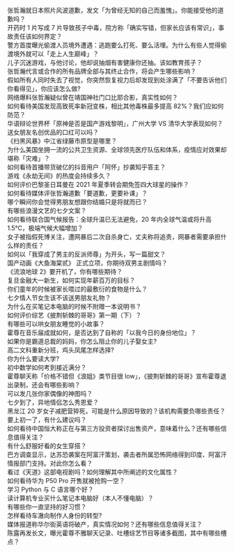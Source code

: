 张哲瀚就日本照片风波道歉，发文「为曾经无知的自己而羞愧」。你能接受他的道歉吗？  
开药时 1 片写成 7 片导致孩子中毒，院方称「确实写错，但家长应该有常识」，事故责任该如何界定？  
警方首度曝光偷渡人员境外遭遇：逃跑要么打死、要么活埋。为什么有些人觉得偷渡境外就可以「走上人生巅峰」？  
儿子沉迷游戏，与他讨论，他却说抽烟有害健康你还抽。该如教育孩子？  
张哲瀚代言或合作的所有品牌全部与其终止合作，将会产生哪些影响？  
假如所有人同时失去了视觉，你突然恢复视力后却发现到处涂满了「不要告诉他们你看得见」，你应该怎么做?  
网络爆料张哲瀚疑似曾在靖国神社门口比耶合影，真实性如何？  
如何看待美国发现高致死率新冠变株，相比其他毒株最多提高 82%？我们应如何防范？  
华语辩论世界杯「原神是否是国产游戏黎明」，广州大学 VS 清华大学表现如何？  
送女朋友名创优品的口红可以吗？  
《扫黑风暴》中江省绿藤市原型是哪里？  
为什么美国坐拥一流的公共卫生资源、全球领先医疗队伍和体系，疫情应对效果却堪称「灾难」？  
如何看待首播带货破亿的抖音用户「阿怀」抄袭知乎答主？  
游戏《永劫无间》的热度会持续多久？  
如何评价巴黎圣日耳曼在 2021 年夏季转会期免签四大球星的操作？  
如何看待媒体评张哲瀚道歉「要道歉，更要补课」？  
哪个瞬间你会觉得男朋友想跟你结婚只是将就而已？  
有哪些浪漫文艺的七夕文案？  
如何看待联合国气候报告：全球升温已无法避免，20 年内全球气温或将升高 1.5℃，极端气候大幅增加？  
女子被指假死博关注，遭网暴后二次自杀身亡，丈夫称将追责，网暴者需要承担什么样的责任？  
如何以「我穿成了男主的反派师尊」为开头，写一篇甜文？  
国产动画《大鱼海棠贰》 正式立项，你期待双男主剧情吗？  
《流浪地球 2》要开机了，你有哪些期待？  
复旦金融大一新生，如何实现年薪百万的目标？  
你们童年的时候被家长喂过的最敷衍的食物是什么？  
七夕情人节女生该不该送男朋友礼物？  
为什么在买笔记本电脑的时候不附赠一本说明书？  
如何评价综艺《披荆斩棘的哥哥》第一期（下）？  
有哪些可以哄女朋友睡觉的小故事？  
霍尊在音乐届成就如何，是否达到了自称的「以我今日的身份地位」？  
如果你是霸道总裁的妈妈，你怎么阻止你的儿子娶女主?  
高二文科重新分班，鸡头凤尾怎样选择?  
你为什么要读大学?  
初中数学如何考到接近满分？  
霍尊聊天称「价格不错但《浪姐》类节目很 low」，《披荆斩棘的哥哥》宣布霍尊退出录制，还会有哪些影响？  
可以发几张你家偶像的神图吗？  
七夕到了，异地情侣怎么秀恩爱？  
黑龙江 20 岁女子减肥营猝死，可能是什么原因导致的？该机构需要负哪些责任？  
要上初一了，有什么建议吗？  
如何看待中国恒大称正在与第三方投资者探讨出售资产，意味着什么？还有哪些信息值得关注？  
有什么舒服好看的女生穿搭？  
巴方调查显示，达苏恐袭案在阿富汗策划，袭击者所属恐怖网络得到印度、阿富汗情报部门支持。对此你怎么看？  
看过《天道》这部电视剧吗？如何理解其中所阐述的文化属性？  
如何看待华为 P50 Pro 开售就被抢购一空？  
学习 Python 与 C 语言哪个好？  
读计算机专业买什么笔记本电脑好（本人不懂电脑）？  
有哪些你一直坚持的好习惯？  
怎样看待车澈向制作人身份的转型?  
媒体报道称华尔街英语将破产，真实情况如何？还有哪些信息值得关注？  
陈露再发长文，曝光霍尊不雅聊天记录、吐槽综艺节目等诸多截图，其中有哪些槽点？  
